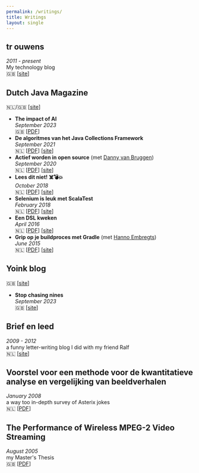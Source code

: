 ```yaml
---
permalink: /writings/
title: Writings
layout: single
---
```


## tr ouwens

_2011 - present_
<br>
My technology blog
<br>
🇬🇧 [[site](http://jqno.nl/blog)]

## Dutch Java Magazine

🇳🇱/🇬🇧 [[site](https://nljug.org/category/java-magazine/)]

- **The impact of AI**
  <br>
  _September 2023_
  <br>
  🇬🇧 [[PDF](https://www.dropbox.com/scl/fi/ha8xbdpbik7kjbqvoe729/java-magazine-2023-3.pdf?rlkey=lexqid3346vesb2czvemwhen0)]
- **De algoritmes van het Java Collections Framework**
  <br>
  _September 2021_
  <br>
  🇳🇱 [[PDF](https://www.dropbox.com/s/xs5zlh1eiitcise/java-magazine-2021-3.pdf)] [[site](https://nljug.org/java-magazine/java-magazine-3-2021-java-17-is-here/)]
- **Actief worden in open source** (met [Danny van Bruggen](https://twitter.com/matozoid))
  <br>
  _September 2020_
  <br>
  🇳🇱 [[PDF](https://www.dropbox.com/s/nq52nlblkalv3ef/java-magazine-2020-3.pdf)] [[site](https://nljug.org/java-magazine/2020-editie-3/actief-worden-in-open-source/)]
- **Lees dit niet! ☠️💣💥**
  <br>
  _October 2018_
  <br>
  🇳🇱 [[PDF](https://www.dropbox.com/s/4ps9ufccavdp5kx/java-magazine-2018-4.pdf)] [[site](https://nljug.org/java-magazine/2018-editie-4/java-magazine-4-2018/)]
- **Selenium is leuk met ScalaTest**
  <br>
  _February 2018_
  <br>
  🇳🇱 [[PDF](https://www.dropbox.com/s/kj6errr6udf809x/java-magazine-2018-1.pdf)] [[site](https://nljug.org/java-magazine/selenium-is-leuk-met-scalatest/)]
- **Een DSL kweken**
  <br>
  _April 2016_
  <br>
  🇳🇱 [[PDF](https://www.dropbox.com/s/v4q4ws2zqgfnf2v/java-magazine-2016-2.pdf)] [[site](https://nljug.org/java-magazine/een-dsl-kweken/)]
- **Grip op je buildproces met Gradle** (met [Hanno Embregts](https://twitter.com/hannotify))
  <br>
  _June 2015_
  <br>
  🇳🇱 [[PDF](https://www.dropbox.com/s/sab43l2k6brd3xu/java-magazine-2015-3.pdf)] [[site](https://nljug.org/java-magazine/grip-op-je-buildproces-met-gradle/)]

## Yoink blog

🇬🇧 [[site](https://blog.yoink.nl/)]

- **Stop chasing nines**
  <br>
  _September 2023_
  <br>
  🇬🇧 [[site](https://blog.yoink.nl/posts/2023/09/18/stop-chasing-nines.html)]

## Brief en leed

_2009 - 2012_
<br>
a funny letter-writing blog I did with my friend Ralf
<br>
🇳🇱 [[site](http://jqno.nl/briefenleed)]

## Voorstel voor een methode voor de kwantitatieve analyse en vergelijking van beeldverhalen

_January 2008_
<br>
a way too in-depth survey of Asterix jokes
<br>
🇳🇱 [[PDF](https://www.dropbox.com/s/gdswss6fkm3hbv7/paper.pdf)]

## The Performance of Wireless MPEG-2 Video Streaming

_August 2005_
<br>
my Master's Thesis
<br>
🇬🇧 [[PDF](https://www.dropbox.com/s/idenxmsvblck2zd/thesis.pdf)]
